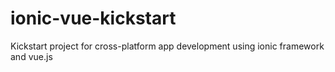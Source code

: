 # ionic-vue-kickstart
Kickstart project for cross-platform app development using ionic framework and vue.js
